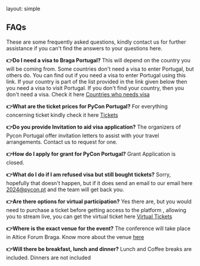 layout: simple

## FAQs

These are some frequently asked questions, kindly contact us for further assistance if you can't find the answers to your questions here.

**👉Do I need a visa to Braga Portugal?**
This will depend on the country you will be coming from. Some countries don't need a visa to enter Portugal, but others do. You can find out if you need a visa to enter Portugal using this link. If your country is part of the list provided in the link given below then you need a visa to visit Portugal. If you don't find your country, then you don't need a visa. Check it here [Countries who needs visa ](https://vistos.mne.gov.pt/en/short-stay-visas-schengen/general-information/who-needs-a-visa/)

**👉What are the ticket prices for PyCon Portugal?**
For everything concerning ticket kindly check it here [Tickets](https://pretix.evolutio.pt/evolutio/pyconpt2024/)

**👉Do you provide Invitation to aid visa application?**
The organizers of Pycon Portugal offer invitation letters to assist with your travel arrangements. Contact us to request for one.

**👉How do I apply for grant for PyCon Portugal?**
Grant Application is closed.

**👉What do I do if I am refused visa but still bought tickets?**
Sorry, hopefully that doesn't happen, but if it does send an email to our email here [2024@pycon.pt](mailto:2024@pycon.pt)
and the team will get back you.

**👉Are there options for virtual participation?**
Yes there are, but you would need to purchase a ticket before getting access to the platform , allowing you to stream live, you can
get the virtual ticket here [Virtual Tickets](https://pretix.evolutio.pt/evolutio/djceu2024/)

**👉Where is the exact venue for the event?**
The conference will take place in Altice Forum Braga. Know more about the venue [here](https://2024.pycon.pt/information/venue/)

**👉Will there be breakfast, lunch and dinner?**
Lunch and Coffee breaks are included. Dinners are not included

<!-- **👉Would all session be recorded, also the once under the workshop?** -->

<!-- **Can the organizers assist with visa applications for international attendees?**

**What are the accommodation and travel options near the conference venue?**

**Are there any specific COVID-19 guidelines for attendees?**

**Will there be networking opportunities and social events at the conference?** -->
